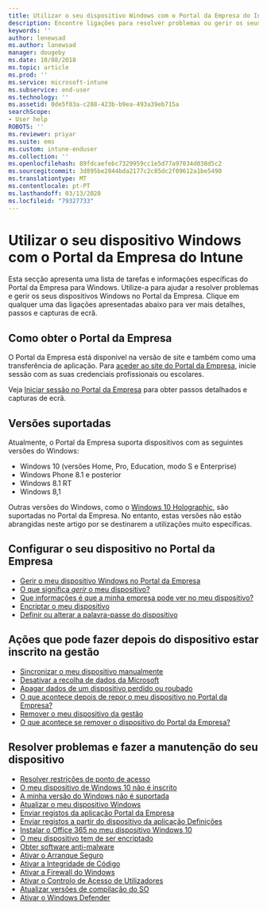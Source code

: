 ```yaml
---
title: Utilizar o seu dispositivo Windows com o Portal da Empresa do Intune | Microsoft Docs
description: Encontre ligações para resolver problemas ou gerir os seus dispositivos Windows a partir do Portal da Empresa
keywords: ''
author: lenewsad
ms.author: lanewsad
manager: dougeby
ms.date: 10/08/2018
ms.topic: article
ms.prod: ''
ms.service: microsoft-intune
ms.subservice: end-user
ms.technology: ''
ms.assetid: 0de5f03a-c288-423b-b9ea-493a39eb715a
searchScope:
- User help
ROBOTS: ''
ms.reviewer: priyar
ms.suite: ems
ms.custom: intune-enduser
ms.collection: ''
ms.openlocfilehash: 89fdcaefebc7329959cc1e5d77a97034d038d5c2
ms.sourcegitcommit: 3d895be2844bda2177c2c85dc2f09612a1be5490
ms.translationtype: MT
ms.contentlocale: pt-PT
ms.lasthandoff: 03/13/2020
ms.locfileid: "79327733"
---
```

# <a name="using-your-windows-device-with-intune-company-portal"></a>Utilizar o seu dispositivo Windows com o Portal da Empresa do Intune

Esta secção apresenta uma lista de tarefas e informações específicas do Portal da Empresa para Windows. Utilize-a para ajudar a resolver problemas e gerir os seus dispositivos Windows no Portal da Empresa. Clique em qualquer uma das ligações apresentadas abaixo para ver mais detalhes, passos e capturas de ecrã.  

## <a name="how-to-get-company-portal"></a>Como obter o Portal da Empresa
O Portal da Empresa está disponível na versão de site e também como uma transferência de aplicação. Para [aceder ao site do Portal da Empresa](https://go.microsoft.com/fwlink/?linkid=2010980), inicie sessão com as suas credenciais profissionais ou escolares.  

Veja [Iniciar sessão no Portal da Empresa](https://docs.microsoft.com/user-help/sign-in-to-the-company-portal) para obter passos detalhados e capturas de ecrã.

## <a name="supported-versions"></a>Versões suportadas

Atualmente, o Portal da Empresa suporta dispositivos com as seguintes versões do Windows:

* Windows 10 (versões Home, Pro, Education, modo S e Enterprise)
* Windows Phone 8.1 e posterior
* Windows 8.1 RT
* Windows 8,1

Outras versões do Windows, como o [Windows 10 Holographic](https://www.microsoft.com/hololens), são suportadas no Portal da Empresa. No entanto, estas versões não estão abrangidas neste artigo por se destinarem a utilizações muito específicas.

## <a name="set-up-your-device-in-the-company-portal"></a>Configurar o seu dispositivo no Portal da Empresa
- [Gerir o meu dispositivo Windows no Portal da Empresa](windows-enrollment-company-portal.md)  
- [O que significa *gerir* o meu dispositivo?](what-happens-if-you-install-the-company-portal-app-and-enroll-your-device-in-intune-windows.md)
- [Que informações é que a minha empresa pode ver no meu dispositivo?](what-info-can-your-company-see-when-you-enroll-your-device-in-intune.md)
- [Encriptar o meu dispositivo](encrypt-your-device-windows.md)
- [Definir ou alterar a palavra-passe do dispositivo](set-or-change-your-password-windows.md)

## <a name="things-you-can-do-after-your-device-is-enrolled-in-management"></a>Ações que pode fazer depois do dispositivo estar inscrito na gestão
- [Sincronizar o meu dispositivo manualmente](sync-your-device-manually-windows.md)
- [Desativar a recolha de dados da Microsoft](turn-off-microsoft-usage-data-collection-windows.md)
- [Apagar dados de um dispositivo perdido ou roubado](reset-erase-your-device-cpwebsite.md)
- [O que acontece depois de repor o meu dispositivo no Portal da Empresa?](what-happens-if-you-reset-your-device-using-the-company-portal-windows.md)
- [Remover o meu dispositivo da gestão](unenroll-your-device-from-intune-windows.md)
- [O que acontece se remover o dispositivo do Portal da Empresa?](what-happens-if-you-unenroll-your-device-from-intune-windows.md)

## <a name="troubleshoot-and-maintain-your-device"></a>Resolver problemas e fazer a manutenção do seu dispositivo
* [Resolver restrições de ponto de acesso](resolve-access-point-restrictions.md)
* [O meu dispositivo de Windows 10 não é inscrito](troubleshoot-your-windows-10-device-windows.md)
* [A minha versão do Windows não é suportada](your-windows-version-isnt-yet-supported.md)
* [Atualizar o meu dispositivo Windows](you-need-to-update-your-windows-device.md)
* [Enviar registos da aplicação Portal da Empresa](send-logs-to-your-it-admin-cp-windows.md)
* [Enviar registos a partir do dispositivo da aplicação Definições](send-logs-to-your-it-admin-settings-windows.md)
* [Instalar o Office 365 no meu dispositivo Windows 10](install-office-windows.md)
* [O meu dispositivo tem de ser encriptado](you-need-to-enable-windows-encryption.md)
* [Obter software anti-malware](your-device-needs-antimalware-software.md)
* [Ativar o Arranque Seguro](you-need-to-enable-secure-boot-windows.md)
* [Ativar a Integridade de Código](you-need-to-enable-code-integrity.md)
* [Ativar a Firewall do Windows](you-need-to-enable-defender-firewall-windows.md)
* [Ativar o Controlo de Acesso de Utilizadores](you-need-to-enable-uac-windows.md)
* [Atualizar versões de compilação do SO](you-need-to-update-os-build-version-windows.md)
* [Ativar o Windows Defender](turn-on-defender-windows.md)
